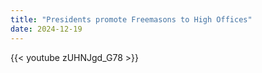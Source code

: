 ```yaml
---
title: "Presidents promote Freemasons to High Offices"
date: 2024-12-19
---
```


{{< youtube zUHNJgd_G78 >}}
